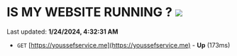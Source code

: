 # IS MY WEBSITE RUNNING ? [![](https://img.shields.io/static/v1?label=Sponsor&message=%E2%9D%A4&logo=GitHub&color=%23fe8e86)](https://github.com/sponsors/<username>)

Last updated: **1/24/2024, 4:32:31 AM**

- `GET` [https://youssefservice.me](https://youssefservice.me) - **Up** (173ms)
